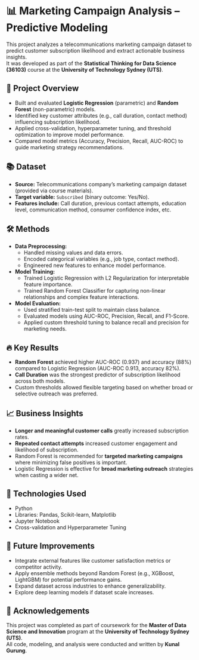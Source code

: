 # 📊 Marketing Campaign Analysis – Predictive Modeling

This project analyzes a telecommunications marketing campaign dataset to predict customer subscription likelihood and extract actionable business insights.  
It was developed as part of the **Statistical Thinking for Data Science (36103)** course at the **University of Technology Sydney (UTS)**.

## 📄 Project Overview
- Built and evaluated **Logistic Regression** (parametric) and **Random Forest** (non-parametric) models.
- Identified key customer attributes (e.g., call duration, contact method) influencing subscription likelihood.
- Applied cross-validation, hyperparameter tuning, and threshold optimization to improve model performance.
- Compared model metrics (Accuracy, Precision, Recall, AUC-ROC) to guide marketing strategy recommendations.

## 📚 Dataset
- **Source:** Telecommunications company’s marketing campaign dataset (provided via course materials).
- **Target variable:** `Subscribed` (binary outcome: Yes/No).
- **Features include:** Call duration, previous contact attempts, education level, communication method, consumer confidence index, etc.

## 🛠️ Methods
- **Data Preprocessing:**
  - Handled missing values and data errors.
  - Encoded categorical variables (e.g., job type, contact method).
  - Engineered new features to enhance model performance.
- **Model Training:**
  - Trained Logistic Regression with L2 Regularization for interpretable feature importance.
  - Trained Random Forest Classifier for capturing non-linear relationships and complex feature interactions.
- **Model Evaluation:**
  - Used stratified train-test split to maintain class balance.
  - Evaluated models using AUC-ROC, Precision, Recall, and F1-Score.
  - Applied custom threshold tuning to balance recall and precision for marketing needs.

## 🔥 Key Results
- **Random Forest** achieved higher AUC-ROC (0.937) and accuracy (88%) compared to Logistic Regression (AUC-ROC 0.913, accuracy 82%).
- **Call Duration** was the strongest predictor of subscription likelihood across both models.
- Custom thresholds allowed flexible targeting based on whether broad or selective outreach was preferred.

## 📈 Business Insights
- **Longer and meaningful customer calls** greatly increased subscription rates.
- **Repeated contact attempts** increased customer engagement and likelihood of subscription.
- Random Forest is recommended for **targeted marketing campaigns** where minimizing false positives is important.
- Logistic Regression is effective for **broad marketing outreach** strategies when casting a wider net.

## 📌 Technologies Used
- Python
- Libraries: Pandas, Scikit-learn, Matplotlib
- Jupyter Notebook
- Cross-validation and Hyperparameter Tuning

## 🚀 Future Improvements
- Integrate external features like customer satisfaction metrics or competitor activity.
- Apply ensemble methods beyond Random Forest (e.g., XGBoost, LightGBM) for potential performance gains.
- Expand dataset across industries to enhance generalizability.
- Explore deep learning models if dataset scale increases.

## 📜 Acknowledgements
This project was completed as part of coursework for the **Master of Data Science and Innovation** program at the **University of Technology Sydney (UTS)**.  
All code, modeling, and analysis were conducted and written by **Kunal Gurung**.
